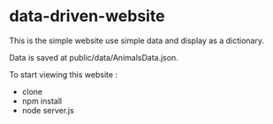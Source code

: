# data-driven-website

This is the simple website use simple data and display as a dictionary. 

Data is saved at public/data/AnimalsData.json. 

To start viewing this website :
  + clone 
  + npm install
  + node server.js

